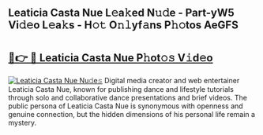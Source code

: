 ## Leaticia Casta Nue L𝚎a𝚔ed N𝚞𝚍e - Part-yW5 Vi𝚍𝚎o L𝚎a𝚔s - H𝚘𝚝 O𝚗𝚕yf𝚊ns P𝚑𝚘tos AeGFS

# <h2><a href="http://kfcruvp.oniu.top/?m=Leaticia+Casta+Nue">🔗👉 🔴 Leaticia Casta Nue P𝚑ot𝚘𝚜 V𝚒d𝚎o</a></h2>

[![Leaticia Casta Nue Nu𝚍e𝚜](https://i.imgur.com/0qMVB7G.gif)](http://kfcruvp.oniu.top/?m=Leaticia+Casta+Nue)
Digital media creator and web entertainer Leaticia Casta Nue, known for publishing dance and lifestyle tutorials through solo and collaborative dance presentations and brief videos. The public persona of Leaticia Casta Nue is synonymous with openness and genuine connection, but the hidden dimensions of his personal life remain a mystery.  
